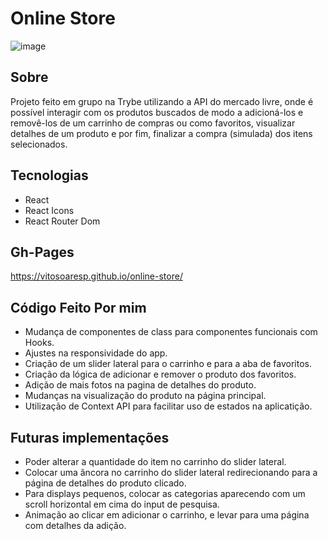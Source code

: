 # Online Store

![image](https://user-images.githubusercontent.com/23152592/174706270-357e0ab5-8fde-43a8-8b0d-1da51ff17293.png)

## Sobre

<p>Projeto feito em grupo na Trybe utilizando a API do mercado livre, onde é possível interagir com os produtos buscados de modo a adicioná-los e removê-los de um carrinho de compras ou como favoritos, visualizar detalhes de um produto e por fim, finalizar a compra (simulada) dos itens selecionados.</p>

## Tecnologias

- React
- React Icons
- React Router Dom

## Gh-Pages

https://vitosoaresp.github.io/online-store/

## Código Feito Por mim

  - Mudança de componentes de class para componentes funcionais com Hooks.
  - Ajustes na responsividade do app.
  - Criação de um slider lateral para o carrinho e para a aba de favoritos.
  - Criação da lógica de adicionar e remover o produto dos favoritos.
  - Adição de mais fotos na pagina de detalhes do produto.
  - Mudanças na visualização do produto na página principal.
  - Utilização de Context API para facilitar uso de estados na aplicatição.

## Futuras implementações 

 - Poder alterar a quantidade do item no carrinho do slider lateral.
 - Colocar uma âncora no carrinho do slider lateral redirecionando para a página de detalhes do produto clicado.
 - Para displays pequenos, colocar as categorias aparecendo com um scroll horizontal em cima do input de pesquisa.
 - Animação ao clicar em adicionar o carrinho, e levar para uma página com detalhes da adição.
